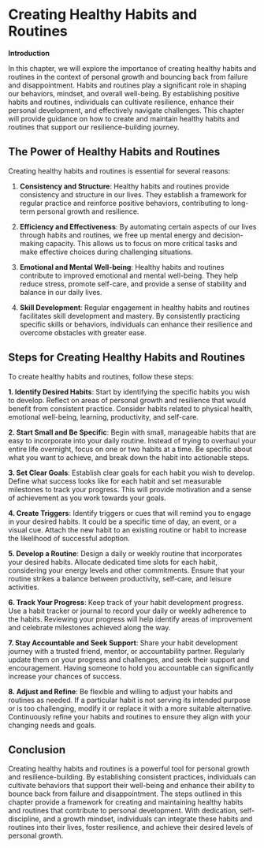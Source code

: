 Creating Healthy Habits and Routines
================================================

**Introduction**

In this chapter, we will explore the importance of creating healthy habits and routines in the context of personal growth and bouncing back from failure and disappointment. Habits and routines play a significant role in shaping our behaviors, mindset, and overall well-being. By establishing positive habits and routines, individuals can cultivate resilience, enhance their personal development, and effectively navigate challenges. This chapter will provide guidance on how to create and maintain healthy habits and routines that support our resilience-building journey.

The Power of Healthy Habits and Routines
----------------------------------------

Creating healthy habits and routines is essential for several reasons:

1. **Consistency and Structure**: Healthy habits and routines provide consistency and structure in our lives. They establish a framework for regular practice and reinforce positive behaviors, contributing to long-term personal growth and resilience.

2. **Efficiency and Effectiveness**: By automating certain aspects of our lives through habits and routines, we free up mental energy and decision-making capacity. This allows us to focus on more critical tasks and make effective choices during challenging situations.

3. **Emotional and Mental Well-being**: Healthy habits and routines contribute to improved emotional and mental well-being. They help reduce stress, promote self-care, and provide a sense of stability and balance in our daily lives.

4. **Skill Development**: Regular engagement in healthy habits and routines facilitates skill development and mastery. By consistently practicing specific skills or behaviors, individuals can enhance their resilience and overcome obstacles with greater ease.

Steps for Creating Healthy Habits and Routines
----------------------------------------------

To create healthy habits and routines, follow these steps:

**1. Identify Desired Habits**: Start by identifying the specific habits you wish to develop. Reflect on areas of personal growth and resilience that would benefit from consistent practice. Consider habits related to physical health, emotional well-being, learning, productivity, and self-care.

**2. Start Small and Be Specific**: Begin with small, manageable habits that are easy to incorporate into your daily routine. Instead of trying to overhaul your entire life overnight, focus on one or two habits at a time. Be specific about what you want to achieve, and break down the habit into actionable steps.

**3. Set Clear Goals**: Establish clear goals for each habit you wish to develop. Define what success looks like for each habit and set measurable milestones to track your progress. This will provide motivation and a sense of achievement as you work towards your goals.

**4. Create Triggers**: Identify triggers or cues that will remind you to engage in your desired habits. It could be a specific time of day, an event, or a visual cue. Attach the new habit to an existing routine or habit to increase the likelihood of successful adoption.

**5. Develop a Routine**: Design a daily or weekly routine that incorporates your desired habits. Allocate dedicated time slots for each habit, considering your energy levels and other commitments. Ensure that your routine strikes a balance between productivity, self-care, and leisure activities.

**6. Track Your Progress**: Keep track of your habit development progress. Use a habit tracker or journal to record your daily or weekly adherence to the habits. Reviewing your progress will help identify areas of improvement and celebrate milestones achieved along the way.

**7. Stay Accountable and Seek Support**: Share your habit development journey with a trusted friend, mentor, or accountability partner. Regularly update them on your progress and challenges, and seek their support and encouragement. Having someone to hold you accountable can significantly increase your chances of success.

**8. Adjust and Refine**: Be flexible and willing to adjust your habits and routines as needed. If a particular habit is not serving its intended purpose or is too challenging, modify it or replace it with a more suitable alternative. Continuously refine your habits and routines to ensure they align with your changing needs and goals.

Conclusion
----------

Creating healthy habits and routines is a powerful tool for personal growth and resilience-building. By establishing consistent practices, individuals can cultivate behaviors that support their well-being and enhance their ability to bounce back from failure and disappointment. The steps outlined in this chapter provide a framework for creating and maintaining healthy habits and routines that contribute to personal development. With dedication, self-discipline, and a growth mindset, individuals can integrate these habits and routines into their lives, foster resilience, and achieve their desired levels of personal growth.
